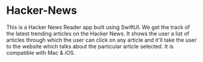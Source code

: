 # Hacker-News
This is a Hacker News Reader app built using SwiftUI. We get the track of the latest trending articles on the Hacker News.
It shows the user a list of articles through which the user can click on any article and it'll take the user to the 
website which talks about the particular article selected. It is compatible with Mac &amp; iOS.
